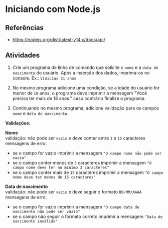 # Iniciando com Node.js

## Referências

- https://nodejs.org/dist/latest-v14.x/docs/api/

## Atividades

1. Crie um programa de linha de comando que solicite o `nome` e a `data de nascimento` do usuário.
   Após a inserção dos dados, imprima-os no console. Ex.: `Vinicius 31 anos`

2. No mesmo programa adicione uma condição, se a idade do usuário for menor de `18` anos, o programa deve imprimir a mensagem "Você precisa ter mais de 18 anos." caso contrário finalize o programa.

3. Continuando no mesmo programa, adicione validação para os campos `nome` e `data de nascimento`.

**Validações:**

**Nome**<br>
validação: não pode ser `vazio` e deve conter entre `3` e `15` caracteres
mensagens de erro:

- se o campo for vazio imprimir a mensagem `"O campo nome não pode ser vazio"`
- se o campo conter menos de `3` caracteres imprimir a mensagem `"O campo nome deve ter no mínimo 3 caracteres"`
- se o campo conter mais de `15` caracteres imprimir a mensagem `"O campo nome deve ter menos de 15 caracteres"`

**Data de nascimento**<br>
validação: não pode ser `vazio` e deve seguir o formato `DD/MM/AAAA`
mensagens de erro:

- se o campo for vazio imprimir a mensagem `"O campo data de nascimento não pode ser vazio"`
- se o campo não seguir o formato correto imprimir a mensagem `"Data de nascimento inválida"`
